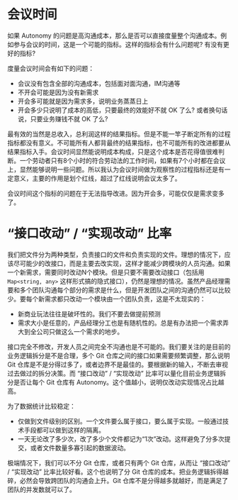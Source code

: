 # 会议时间

如果 Autonomy 的问题是高沟通成本，那么是否可以直接度量整个沟通成本。例如参与会议的时间，这是一个可能的指标。这样的指标会有什么问题呢? 有没有更好的指标?

度量会议时间会有如下的问题：

* 会议没有包含全部的沟通成本，包括面对面沟通，IM沟通等
* 不开会可能是因为没有新需求
* 开会多可能就是因为需求多，说明业务蒸蒸日上
* 开会多少只说明了成本的高低，只要最终的效能好不就 OK 了么? 或者换句话说，只要业务赚钱不就 OK 了么?

最有效的当然是总收入，总利润这样的结果指标。但是不能一竿子断定所有的过程指标都没有意义。不可能所有人都背最终的结果指标，也不可能所有的改进都要从结果指标入手。会议时间显然能说明成本构成，只是这个成本是否花得值很难判断。一个劳动者只有8个小时的符合劳动法的工作时间，如果有7个小时都在会议上，显然能够说明一些问题。所以我认为会议时间做为观察性的过程指标还是有一定意义，主要的作用是划个红线，超过了红线说明会议太多了。

会议时间这个指标的问题在于无法指导改进。因为开会多，可能仅仅是需求变多了。

# “接口改动” / “实现改动” 比率

我们把文件分为两种类型，负责接口的文件和负责实现的文件。理想的情况下，应该尽可能少的改接口，而是主要去改实现，这样才能减少跨模块的人员沟通。如果一个新需求，需要同时改动N个模块。但是只要不需要改动接口（包括用 `Map<string, any>` 这样形式搞的隐式接口），仍然是理想的情况。虽然产品经理需要和多个团队沟通每个部分的需求是什么，但是开发团队之间的沟通仍然可以比较少。要每个新需求都只改动一个模块由一个团队负责，这是不太现实的：

* 新商业玩法往往是破坏性的。我们不要去做提前预测
* 需求大小是任意的，产品经理分工也是有随机性的。总是有办法把一个需求弄大到全公司只做这么一个需求的地步。

接口完全不修改，开发人员之间完全不沟通也是不可能的。我们要关注的是目前的业务逻辑拆分是不是合理，多个 Git 仓库之间的接口如果需要频繁调整，那么说明 Git 仓库是不是分得过多了，或者边界不是最佳的。要根据新的输入，不断去审视过去做过的拆分决策。而 “接口改动” / “实现改动” 比率可以量化目前业务逻辑拆分是否让每个 Git 仓库有 Autonomy。这个值越小，说明仅改动实现情况占比越高。

为了数据统计比较稳定：

* 仅做到文件级别的区别。一个文件要么属于接口，要么属于实现。一般通过技术手段都可以做到这样的隔离。
* 一天无论改了多少次，改了多少个文件都记为“1次”改动。这样避免了分多次提交，或者文件数量多寡引起的数据波动。

极端情况下，我们可以不分 Git 仓库，或者只有两个 Git 仓库，从而让 “接口改动” / “实现改动” 比率比较好看。这个也说明了分 Git 仓库的成本。把业务逻辑拆得越碎，必然会导致跨团队的沟通会上升。Git 仓库不是分得越多就越好，而是满足了团队的并发数就可以了。